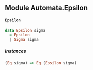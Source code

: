 ## Module Automata.Epsilon

#### `Epsilon`

``` purescript
data Epsilon sigma
  = Epsilon
  | Sigma sigma
```

##### Instances
``` purescript
(Eq sigma) => Eq (Epsilon sigma)
```



